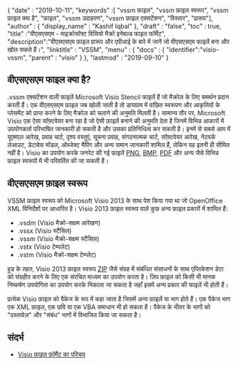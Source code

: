 {
  "date" : "2019-10-11",
  "keywords" :[ "vssm फ़ाइल", "vssm फ़ाइल स्वरूप", "vssm फ़ाइल क्या है", "फ़ाइल", "vssm उदाहरण", "vssm फ़ाइल एक्सटेंशन", "विस्तार", "प्रारूप"],
  "author" : {
    "display_name" : "Kashif Iqbal"
},
  "draft" : "false",
  "toc" : true,
  "title" :"वीएसएसएम - माइक्रोसॉफ्ट विसियो मैक्रो इनेबल्ड फाइल फॉर्मेट",
  "description":"वीएसएसएम फ़ाइल प्रारूप और एपीआई के बारे में जानें जो वीएसएसएम फाइलें बना और खोल सकते हैं।",
  "linktitle" : "VSSM",
  "menu" : {
    "docs" : {
	  "identifier":"visio-vssm",
      "parent" : "visio"
}
},
  "lastmod" : "2019-09-10"
}

## वीएसएसएम फाइल क्या है?

.vssm एक्सटेंशन वाली फाइलें Microsoft Visio Stencil फाइलें हैं जो मैक्रोज़ के लिए समर्थन प्रदान करती हैं। एक वीएसएसएम फ़ाइल जब खोली जाती है तो डायग्राम में वांछित स्वरूपण और आकृतियों के प्लेसमेंट को प्राप्त करने के लिए मैक्रोज़ को चलाने की अनुमति मिलती है। सामान्य तौर पर, Microsoft Visio एक ऐसा सॉफ़्टवेयर बना रहा है जो ऐसी फ़ाइलें बनाने की अनुमति देता है जिनमें विभिन्न आकारों में उपयोगकर्ता परिभाषित जानकारी हो सकती है और उसका प्रतिनिधित्व कर सकती है। इनमें से सबसे आम में यूएमएल आरेख, प्रवाह चार्ट, दृश्य वस्तुएं, सूचना प्रवाह, संगठनात्मक चार्ट, सॉफ़्टवेयर आरेख, नेटवर्क लेआउट, डेटाबेस मॉडल, ऑब्जेक्ट मैपिंग और अन्य समान जानकारी शामिल हैं, लेकिन यह इतनी ही सीमित नहीं है। Visio का उपयोग करके जनरेट की गई फ़ाइलें [PNG](/hi/Image/PNG/), [BMP](/hi/Image/BMP/), [PDF](/hi/pdf/) और अन्य जैसे विभिन्न फ़ाइल स्वरूपों में भी परिवर्तित की जा सकती हैं।

## वीएसएसएम फ़ाइल स्वरूप

VSSM फ़ाइल स्वरूप को Microsoft Visio 2013 के साथ पेश किया गया था जो OpenOffice XML विनिर्देशों पर आधारित है। Visio 2013 फ़ाइल स्वरूप वाले कुछ अन्य फ़ाइल प्रकारों में शामिल हैं:

* .vsdm (Visio मैक्रो-सक्षम आरेखण)
* .vssx (Visio स्टैंसिल)
* .vssm (Visio मैक्रो-सक्षम स्टैंसिल)
* .vstx (Visio टेम्पलेट)
* .vstm (Visio मैक्रो-सक्षम टेम्प्लेट)

हुड के तहत, Visio 2013 फ़ाइल स्वरूप [ZIP](/hi/संपीड़न/ज़िप/) जैसे संग्रह में संबंधित संसाधनों के साथ एप्लिकेशन डेटा को संग्रहीत करने के लिए एक संरचित माध्यम का उपयोग करता है। ज़िप फ़ाइल को किसी भी मानक निष्कर्षण उपयोगिता का उपयोग करके निकाला जा सकता है जहाँ इसमें अन्य प्रकार की फाइलें भी होती हैं।

प्रत्येक Visio फ़ाइल को पैकेज के रूप में कहा जाता है जिसमें अन्य फ़ाइलें या भाग होते हैं। एक पैकेज भाग एक XML फ़ाइल, एक छवि या एक VBA समाधान भी हो सकता है। पैकेज के भीतर के भागों को "दस्तावेज़" और "संबंध" भागों में विभाजित किया जा सकता है।

## संदर्भ ##

* [Visio फ़ाइल फ़ॉर्मैट का परिचय](https://learn.microsoft.com/en-us/office/client-developer/visio/introduction-to-the-visio-file-formatvsdx)

